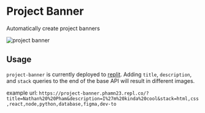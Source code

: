 # Project Banner
Automatically create project banners

![project banner](https://project-banner.phamn23.repl.co/?title=Project%20Banner&description=Automatically%20create%20project%20banners&stack=node,figma)

## Usage
`project-banner` is currently deployed to [replit](https://project-banner.phamn23.repl.co). Adding `title`, `description`, and `stack` queries to the end of the base API will result in different images. 

example url: `https://project-banner.phamn23.repl.co/?title=Nathan%20%20Pham&description=I%27m%20kinda%20cool&stack=html,css,react,node,python,database,figma,dev-to`  